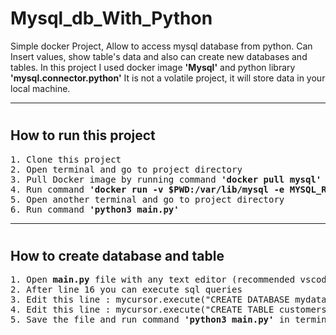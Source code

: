 # <h1>Mysql_db_With_Python</h1>

<p>Simple docker Project, Allow to access mysql database from python.
     Can Insert values, show table's data and also can create new databases and tables.
     In this project I used docker image <b>'Mysql'</b> and python library <b>'mysql.connector.python'</b>
     It is not a volatile project, it will store data in your local machine.
</p>

<hr>

# <h2>How to run this project</h2>

<pre>
1. Clone this project
2. Open terminal and go to project directory
3. Pull Docker image by running command <b>'docker pull mysql'</b>
4. Run command <b>'docker run -v $PWD:/var/lib/mysql -e MYSQL_ROOT_PASSWORD=my-secret-pw  -p 4444:3306 -d mysql'</b>  --> This command will run mysql docker image on port 4444 and in the cuurent directory in the background.
5. Open another terminal and go to project directory
6. Run command <b>'python3 main.py'</b>
</pre>

<hr>

# <h2>How to create database and table</h2>

<pre>
1. Open <b>main.py</b> file with any text editor (recommended vscode)
2. After line 16 you can execute sql queries
3. Edit this line : mycursor.execute("CREATE DATABASE mydatabase") --> Change <b>'mydatabase'</b> to your database name
4. Edit this line : mycursor.execute("CREATE TABLE customers (name VARCHAR(255), address VARCHAR(255))") --> Change <b>'customers'</b> to your table name
5. Save the file and run command <b>'python3 main.py'</b> in terminal
</pre>
